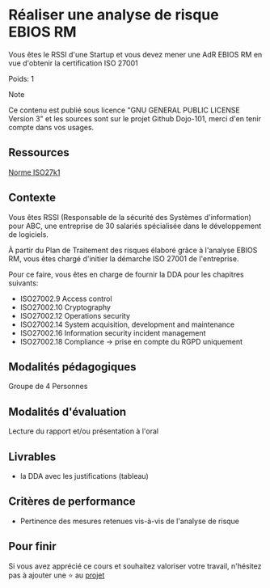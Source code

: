 # Réaliser une analyse de risque EBIOS RM

Vous êtes le RSSI d'une Startup et vous devez mener une AdR EBIOS RM en vue d'obtenir la certification ISO 27001

Poids: 1

> [!NOTE] 
> Ce contenu est publié sous licence "GNU GENERAL PUBLIC LICENSE Version 3" et les sources sont sur le projet Github Dojo-101, merci d'en tenir compte dans vos usages.

## Ressources

[Norme ISO27k1](https://www.iso.org/fr/standard/27001)

## Contexte

Vous êtes RSSI (Responsable de la sécurité des Systèmes d'information) pour ABC, une entreprise de 30 salariés spécialisée dans le développement de logiciels. 

À partir du Plan de Traitement des risques élaboré grâce à l'analyse EBIOS RM, vous êtes chargé d'initier la démarche ISO 27001 de l'entreprise.

Pour ce faire, vous êtes en charge de fournir la DDA pour les chapitres suivants:

* ISO27002.9	Access control
* ISO27002.10	Cryptography
* ISO27002.12	Operations security
* ISO27002.14	System acquisition, development and maintenance
* ISO27002.16	Information security incident management
* ISO27002.18	Compliance -> prise en compte du RGPD uniquement

## Modalités pédagogiques

Groupe de 4 Personnes

## Modalités d'évaluation

Lecture du rapport et/ou présentation à l'oral

## Livrables

* la DDA avec les justifications (tableau)

## Critères de performance

* Pertinence des mesures retenues vis-à-vis de l'analyse de risque

## Pour finir

Si vous avez apprécié ce cours et souhaitez valoriser votre travail, n'hésitez pas à ajouter une ⭐ au [projet](https://github.com/Aif4thah/Dojo-101)